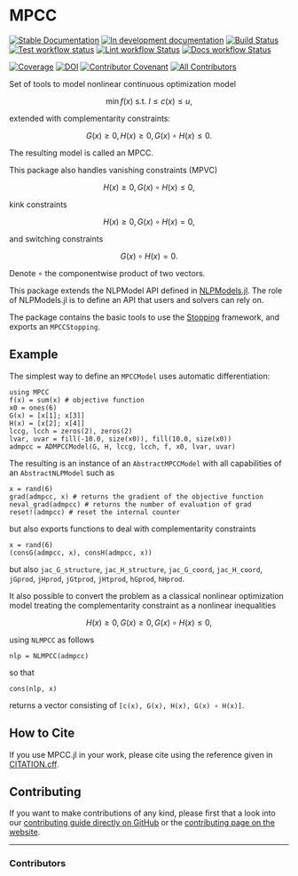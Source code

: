 # MPCC

[![Stable Documentation](https://img.shields.io/badge/docs-stable-blue.svg)](https://tmigot.github.io/MPCC.jl/stable)
[![In development documentation](https://img.shields.io/badge/docs-dev-blue.svg)](https://tmigot.github.io/MPCC.jl/dev)
[![Build Status](https://github.com/tmigot/MPCC.jl/workflows/Test/badge.svg)](https://github.com/tmigot/MPCC.jl/actions)
[![Test workflow status](https://github.com/tmigot/MPCC.jl/actions/workflows/Test.yml/badge.svg?branch=main)](https://github.com/tmigot/MPCC.jl/actions/workflows/Test.yml?query=branch%3Amain)
[![Lint workflow Status](https://github.com/tmigot/MPCC.jl/actions/workflows/Lint.yml/badge.svg?branch=main)](https://github.com/tmigot/MPCC.jl/actions/workflows/Lint.yml?query=branch%3Amain)
[![Docs workflow Status](https://github.com/tmigot/MPCC.jl/actions/workflows/Docs.yml/badge.svg?branch=main)](https://github.com/tmigot/MPCC.jl/actions/workflows/Docs.yml?query=branch%3Amain)

[![Coverage](https://codecov.io/gh/tmigot/MPCC.jl/branch/main/graph/badge.svg)](https://codecov.io/gh/tmigot/MPCC.jl)
[![DOI](https://zenodo.org/badge/DOI/FIXME)](https://doi.org/FIXME)
[![Contributor Covenant](https://img.shields.io/badge/Contributor%20Covenant-2.1-4baaaa.svg)](CODE_OF_CONDUCT.md)
[![All Contributors](https://img.shields.io/github/all-contributors/tmigot/MPCC.jl?labelColor=5e1ec7&color=c0ffee&style=flat-square)](#contributors)

Set of tools to model nonlinear continuous optimization model

```math
    \min f(x) \text{ s.t. } l ≤ c(x) ≤ u,
```

extended with complementarity constraints:

```math
    G(x) ≥ 0, H(x) ≥ 0, G(x) ∘ H(x) ≤ 0.
```

The resulting model is called an MPCC.

This package also handles vanishing constraints (MPVC)

```math
    H(x) ≥ 0, G(x) ∘ H(x) ≤ 0,
```

kink constraints

```math
    H(x) ≥ 0, G(x) ∘ H(x) = 0,
```

and switching constraints

```math
    G(x) ∘ H(x) = 0.
```

Denote ∘ the componentwise product of two vectors.

This package extends the NLPModel API defined in [NLPModels.jl](https://github.com/JuliaSmoothOptimizers/NLPModels.jl).
The role of NLPModels.jl is to define an API that users and solvers can rely on.

The package contains the basic tools to use the [Stopping](https://github.com/SolverStoppingJulia/Stopping.jl) framework, and exports an `MPCCStopping`.

## Example

The simplest way to define an `MPCCModel` uses automatic differentiation:

```
using MPCC
f(x) = sum(x) # objective function
x0 = ones(6)
G(x) = [x[1]; x[3]]
H(x) = [x[2]; x[4]]
lccg, lcch = zeros(2), zeros(2)
lvar, uvar = fill(-10.0, size(x0)), fill(10.0, size(x0))
admpcc = ADMPCCModel(G, H, lccg, lcch, f, x0, lvar, uvar)
```

The resulting is an instance of an `AbstractMPCCModel` with all capabilities of an `AbstractNLPModel` such as

```
x = rand(6)
grad(admpcc, x) # returns the gradient of the objective function
neval_grad(admpcc) # returns the number of evaluation of grad
reset!(admpcc) # reset the internal counter
```

but also exports functions to deal with complementarity constraints

```
x = rand(6)
(consG(admpcc, x), consH(admpcc, x))
```

but also `jac_G_structure`, `jac_H_structure`, `jac_G_coord`, `jac_H_coord`, `jGprod`, `jHprod`, `jGtprod`, `jHtprod`, `hGprod`, `hHprod`.

It also possible to convert the problem as a classical nonlinear optimization model treating the complementarity constraint as a nonlinear inequalities

```math
    H(x) ≥ 0, G(x) ≥ 0, G(x) ∘ H(x) ≤ 0,
```

using `NLMPCC` as follows

```
nlp = NLMPCC(admpcc)
```

so that

```
cons(nlp, x)
```

returns a vector consisting of `[c(x), G(x), H(x), G(x) ∘ H(x)]`.

## How to Cite

If you use MPCC.jl in your work, please cite using the reference given in [CITATION.cff](https://github.com/tmigot/MPCC.jl/blob/main/CITATION.cff).

## Contributing

If you want to make contributions of any kind, please first that a look into our [contributing guide directly on GitHub](docs/src/90-contributing.md) or the [contributing page on the website](https://tmigot.github.io/MPCC.jl/dev/90-contributing/).

---

### Contributors

<!-- ALL-CONTRIBUTORS-LIST:START - Do not remove or modify this section -->
<!-- prettier-ignore-start -->
<!-- markdownlint-disable -->

<!-- markdownlint-restore -->
<!-- prettier-ignore-end -->

<!-- ALL-CONTRIBUTORS-LIST:END -->
